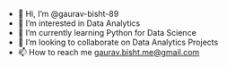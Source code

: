 - 👋 Hi, I’m @gaurav-bisht-89
- 👀 I’m interested in Data Analytics
- 🌱 I’m currently learning Python for Data Science
- 💞️ I’m looking to collaborate on Data Analytics Projects
- 📫 How to reach me gaurav.bisht.me@gmail.com

<!---
gaurav-bisht-89/gaurav-bisht-89 is a ✨ special ✨ repository because its `README.md` (this file) appears on your GitHub profile.
You can click the Preview link to take a look at your changes.
--->
